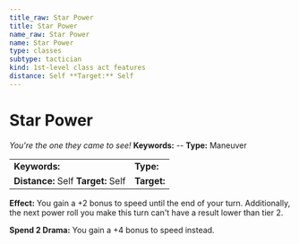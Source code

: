 ```yaml
---
title_raw: Star Power
title: Star Power
name_raw: Star Power
name: Star Power
type: classes
subtype: tactician
kind: 1st-level class act features
distance: Self **Target:** Self
---
```


# Star Power

*You're the one they came to see!* **Keywords:** -- **Type:** Maneuver

|                                     |             |
| :---------------------------------- | :---------- |
| **Keywords:**                       | **Type:**   |
| **Distance:** Self **Target:** Self | **Target:** |

**Effect:** You gain a +2 bonus to speed until the end of your turn. Additionally, the next power roll you make this turn can't have a result lower than tier 2.

**Spend 2 Drama:** You gain a +4 bonus to speed instead.
